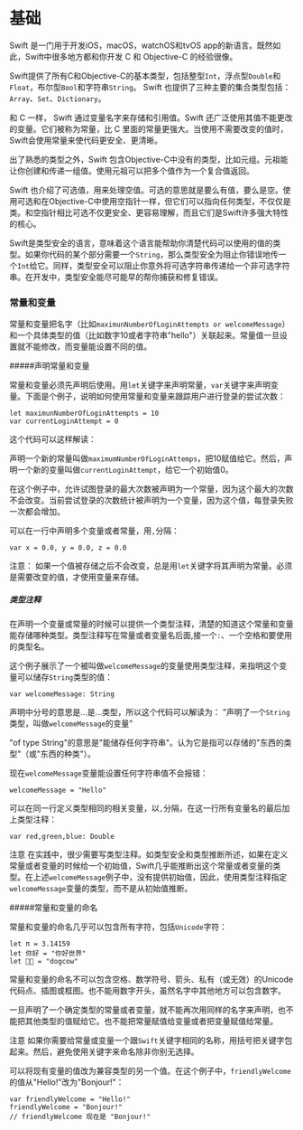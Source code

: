 # 基础

Swift 是一门用于开发iOS，macOS，watchOS和tvOS app的新语言。既然如此，Swift中很多地方都和你开发 C 和 Objective-C 的经验很像。

Swift提供了所有C和Objective-C的基本类型，包括整型`Int`，浮点型`Double`和`Float`，布尔型`Bool`和字符串`String`。 Swift 也提供了三种主要的集合类型包括：`Array`、`Set`、`Dictionary`。

和 C 一样， Swift 通过变量名字来存储和引用值。Swift 还广泛使用其值不能更改的变量。它们被称为常量，比 C 里面的常量更强大。当使用不需要改变的值时，Swift会使用常量来使代码更安全、更清晰。

出了熟悉的类型之外，Swift 包含Objective-C中没有的类型，比如元组。元祖能让你创建和传递一组值。使用元祖可以把多个值作为一个复合值返回。

Swift 也介绍了可选值，用来处理空值。可选的意思就是要么有值，要么是空。使用可选和在Objective-C中使用空指针一样，但它们可以指向任何类型，不仅仅是类。和空指针相比可选不仅更安全、更容易理解，而且它们是Swift许多强大特性的核心。

Swift是类型安全的语言，意味着这个语言能帮助你清楚代码可以使用的值的类型。如果你代码的某个部分需要一个`String`，那么类型安全为阻止你错误地传一个`Int`给它。同样，类型安全可以阻止你意外将可选字符串传递给一个非可选字符串。在开发中，类型安全能尽可能早的帮你捕获和修复错误。

### 常量和变量
常量和变量把名字（比如`maximunNumberOfLoginAttempts or welcomeMessage`） 和一个具体类型的值（比如数字10或者字符串"hello"）关联起来。常量值一旦设置就不能修改，而变量能设置不同的值。

#####声明常量和变量

常量和变量必须先声明后使用。用`let`关键字来声明常量，`var`关键字来声明变量。下面是个例子，说明如何使用常量和变量来跟踪用户进行登录的尝试次数：
```
let maximunNumberOfLoginAttempts = 10
var currentLoginAttempt = 0
```
这个代码可以这样解读：

声明一个新的常量叫做`maximumNumberOfLoginAttemps`，把10赋值给它。然后，声明一个新的变量叫做`currentLoginAttempt`，给它一个初始值0。

在这个例子中，允许试图登录的最大次数被声明为一个常量，因为这个最大的次数不会改变。当前尝试登录的次数统计被声明为一个变量，因为这个值，每登录失败一次都会增加。

可以在一行中声明多个变量或者常量，用`,`分隔：
```
var x = 0.0, y = 0.0, z = 0.0
```
注意：
如果一个值被存储之后不会改变，总是用`let`关键字将其声明为常量。必须是需要改变的值，才使用变量来存储。

##### 类型注释

在声明一个变量或常量的时候可以提供一个类型注释，清楚的知道这个常量和变量能存储哪种类型。类型注释写在常量或者变量名后面,接一个`:`、一个空格和要使用的类型名。

这个例子展示了一个被叫做`welcomeMessage`的变量使用类型注释，来指明这个变量可以储存`String`类型的值：
```
var welcomeMessage: String
```
声明中分号的意思是...是...类型，所以这个代码可以解读为：
"声明了一个`String`类型，叫做`welcomeMessage`的变量"

"of type String"的意思是"能储存任何字符串"。认为它是指可以存储的"东西的类型"（或"东西的种类"）。

现在`welcomeMessage`变量能设置任何字符串值不会报错：
```
welcomeMessage = "Hello"
```
可以在同一行定义类型相同的相关变量，以`,`分隔，在这一行所有变量名的最后加上类型注释：
```
var red,green,blue: Double
```

注意
在实践中，很少需要写类型注释。如类型安全和类型推断所述，如果在定义常量或者变量的时候给一个初始值，Swift几乎能推断出这个常量或者变量的类型。在上述`welcomeMessage`例子中，没有提供初始值，因此，使用类型注释指定`welcomeMessage`变量的类型，而不是从初始值推断。

#####常量和变量的命名

常量和变量的命名几乎可以包含所有字符，包括`Unicode`字符：
```
let π = 3.14159
let 你好 = "你好世界"
let 🐶🐮 = "dogcow"
```
常量和变量的命名不可以包含空格、数学符号、箭头、私有（或无效）的Unicode代码点、插图或框图。也不能用数字开头，虽然名字中其他地方可以包含数字。

一旦声明了一个确定类型的常量或者变量，就不能再次用同样的名字来声明，也不能把其他类型的值赋给它。也不能把常量赋值给变量或者把变量赋值给常量。

注意
如果你需要给常量或变量一个跟`Swift`关键字相同的名称，用括号把关键字包起来。然后，避免使用关键字来命名除非你别无选择。

可以将现有变量的值改为兼容类型的另一个值。在这个例子中，`friendlyWelcome`的值从"Hello!"改为"Bonjour!"：
```
var friendlyWelcome = "Hello!"
friendlyWelcome = "Bonjour!"
// friendlyWelcome 现在是 "Bonjour!"
```



